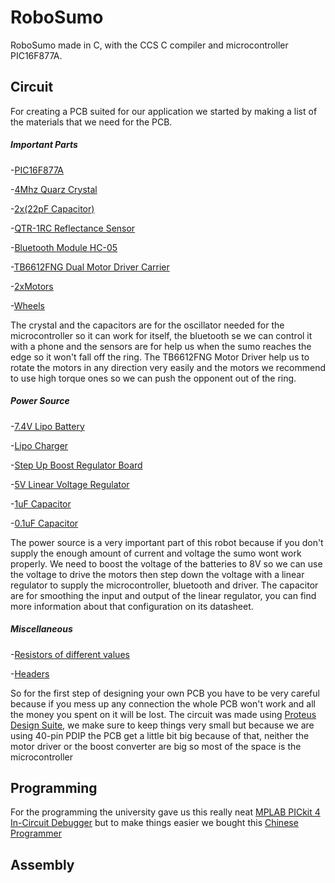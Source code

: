 # RoboSumo
RoboSumo made in C, with the CCS C compiler and microcontroller PIC16F877A.

## Circuit
For creating a PCB suited for our application we started by making a list of the materials that we need for the PCB.
##### Important Parts
-[PIC16F877A](https://www.arrow.com/en/products/pic16f877a-ip/microchip-technology)

-[4Mhz Quarz Crystal](https://www.arrow.com/en/products/hc49us-ff5f18-4.0000/ilsi-america)

-[2x(22pF Capacitor)](https://www.arrow.com/en/products/de11xra220kn4ap01f/murata-manufacturing)

-[QTR-1RC Reflectance Sensor](https://www.pololu.com/product/2459)

-[Bluetooth Module HC-05](https://www.arrow.com/en/products/hc-05/libelium-comunicaciones-distribuidas-sl)

-[TB6612FNG Dual Motor Driver Carrier](https://www.pololu.com/product/713)

-[2xMotors](https://www.jsumo.com/core-dc-motor-6v-400-rpm)

-[Wheels](https://www.jsumo.com/slt20-aluminum-silicone-wheel-set-33mmx20mm-pair)

The crystal and the capacitors are for the oscillator needed for the microcontroller so it can work for itself, the bluetooth se we can control it with a phone  and the sensors are for help us when the sumo reaches the edge so it won't fall off the ring. The TB6612FNG Motor Driver help us to rotate the motors in any direction very easily and the motors we recommend to use high torque ones so we can push the opponent out of the ring.

##### Power Source
-[7.4V Lipo Battery](https://www.jsumo.com/profuse-2s-74v-2800-mah-lipo-battery-jsumo)

-[Lipo Charger](https://www.jsumo.com/imax-b6-lipo-battery-charger)

-[Step Up Boost Regulator Board](https://www.jsumo.com/xl6009-step-up-boost-regulator-board-125v-35v-out)

-[5V Linear Voltage Regulator](https://www.arrow.com/en/products/2164/adafruit-industries)

-[1uF Capacitor](https://www.arrow.com/en/products/105ckr050m/illinois-capacitor)

-[0.1uF Capacitor](https://www.arrow.com/en/products/com-08375/sparkfun-electronics)

The power source is a very important part of this robot because if you don't supply the enough amount of current and voltage the sumo wont work properly. We need to boost the voltage of the batteries to 8V so we can use the voltage to drive the motors then step down the voltage with a linear regulator to supply the microcontroller, bluetooth and driver. The capacitor are for smoothing the input and output of the linear regulator, you can find more information about that configuration on its datasheet.

##### Miscellaneous
-[Resistors of different values](https://www.arrow.com/en/products/frn25j1r0/te-connectivity)

-[Headers](https://www.pololu.com/category/19/connectors)

So for the first step of designing your own PCB you have to be very careful because if you mess up any connection the whole PCB won't work and all the money you spent on it will be lost. The circuit was made using [Proteus Design Suite](https://www.labcenter.com/), we make sure to keep things very small but because we are using 40-pin PDIP the PCB get a little bit big because of that, neither the motor driver or the boost converter are big so most of the space is the microcontroller
## Programming
For the programming the university gave us this really neat [MPLAB PICkit 4 In-Circuit Debugger](https://www.microchip.com/developmenttools/ProductDetails/PG164140) but to make things easier we bought this [Chinese Programmer]()
## Assembly
